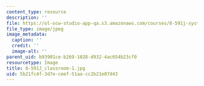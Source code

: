 ```yaml
---
content_type: resource
description: ''
file: https://ol-ocw-studio-app-qa.s3.amazonaws.com/courses/8-591j-systems-biology-fall-2014/5b21fc4f3d7eceef51aacc2b21e07d43_8-591J_classroom-1.jpg
file_type: image/jpeg
image_metadata:
  caption: ''
  credit: ''
  image-alt: ''
parent_uid: b93901ce-b269-1028-d932-4ac654b23cf0
resourcetype: Image
title: 8-591J_classroom-1.jpg
uid: 5b21fc4f-3d7e-ceef-51aa-cc2b21e07d43
---
```

